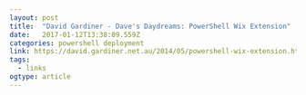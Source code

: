 ```yaml
---
layout: post 
title:  "David Gardiner - Dave's Daydreams: PowerShell Wix Extension" 
date:   2017-01-12T13:38:09.559Z 
categories: powershell deployment
link: https://david.gardiner.net.au/2014/05/powershell-wix-extension.html 
tags:
  - links
ogtype: article 
---
```


